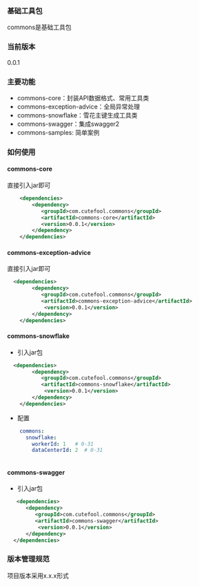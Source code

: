 ### 基础工具包
commons是基础工具包

### 当前版本
0.0.1

### 主要功能
- commons-core：封装API数据格式、常用工具类
- commons-exception-advice：全局异常处理
- commons-snowflake：雪花主键生成工具类
- commons-swagger：集成swagger2
- commons-samples: 简单案例

### 如何使用

#### commons-core
 直接引入jar即可

```xml
    <dependencies>
        <dependency>
           <groupId>com.cutefool.commons</groupId>
           <artifactId>commons-core</artifactId>
           <version>0.0.1</version>
        </dependency>
    </dependencies>

```

#### commons-exception-advice
 直接引入jar即可
 ```xml
   <dependencies>
         <dependency>
            <groupId>com.cutefool.commons</groupId>
            <artifactId>commons-exception-advice</artifactId>
             <version>0.0.1</version>
         </dependency>
     </dependencies>

```

#### commons-snowflake
- 引入jar包
 ```xml
   <dependencies>
         <dependency>
            <groupId>com.cutefool.commons</groupId>
            <artifactId>commons-snowflake</artifactId>
             <version>0.0.1</version>
         </dependency>
     </dependencies>

```
- 配置
```yaml
    commons: 
      snowflake:
        workerId: 1   # 0-31
        dataCenterId: 2  # 0-31
       
```
 #### commons-swagger
 - 引入jar包
  ```xml
     <dependencies>
        <dependency>
           <groupId>com.cutefool.commons</groupId>
           <artifactId>commons-swagger</artifactId>
            <version>0.0.1</version>
        </dependency>
    </dependencies>
```

### 版本管理规范
项目版本采用x.x.x形式

 




